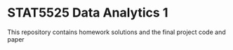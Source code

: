 # STAT5525 Data Analytics 1
This repository contains homework solutions and the final project code and paper
